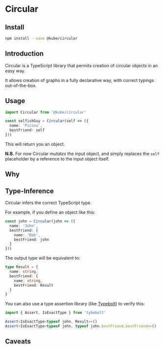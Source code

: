 # Circular

## Install

```sh
npm install --save @kube/circular
```


## Introduction

Circular is a TypeScript library that permits creation of circular objects in an easy way.

It allows creation of graphs in a fully declarative way, with correct typings out-of-the-box.

## Usage

```ts
import Circular from '@kube/circular'

const selfishGuy = Circular(self => ({
  name: 'Picsou',
  bestFriend: self
}))
```

This will return you an object.

**N.B.** For now Circular *mutates* the input object, and simply replaces the `self` placeholder by a reference to the input object itself.

## Why



## Type-Inference

Circular infers the correct TypeScript type.

For example, if you define an object like this:

```ts
const john = Circular(john => ({
  name: 'John',
  bestFriend: {
    name: 'Bob',
    bestFriend: john
  }
}))
```

The output type will be equivalent to:

```ts
type Result = {
  name: string,
  bestFriend: {
    name: string,
    bestFriend: Result
  }
}
```

You can also use a type assertion library (like [Typebolt](https://github.com/kube/typebolt)) to verify this:

```ts
import { Assert, IsExactType } from 'tybebolt'

Assert<IsExactType<typeof john, Result>>()
Assert<IsExactType<typeof john, typeof john.bestFriend.bestFriend>>()
```

## Caveats